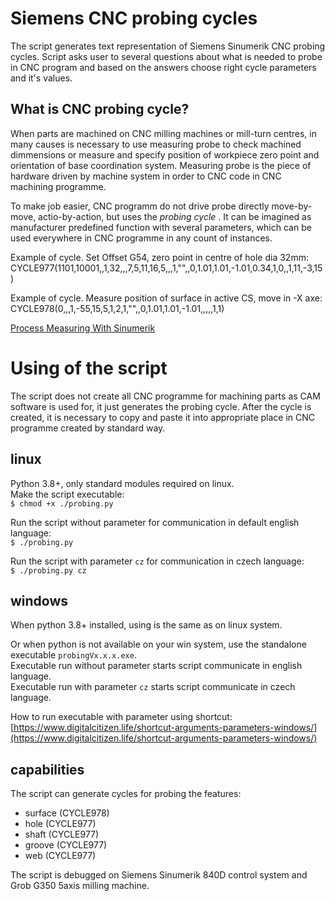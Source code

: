 # Siemens CNC probing cycles

The script generates text representation of Siemens Sinumerik CNC probing cycles.
Script asks user to several questions about what is needed to probe in CNC program and based on the answers choose right cycle parameters and it's values.

## What is CNC probing cycle?
When parts are machined on CNC milling machines or mill-turn centres, in many causes is necessary to use measuring probe to check machined dimmensions or measure and specify position of workpiece zero point and orientation of base coordination system.
Measuring probe is the piece of hardware driven by machine system in order to CNC code in CNC machining programme.

To make job easier, CNC programm do not drive probe directly move-by-move, actio-by-action, but uses the <i> probing cycle </i>. It can be imagined as manufacturer predefined function with several parameters, which can be used everywhere in CNC programme in any count of instances.

Example of cycle. Set Offset G54, zero point in centre of hole dia 32mm:
CYCLE977(1101,10001,,1,32,,,7,5,11,16,5,,,1,"",,0,1.01,1.01,-1.01,0.34,1,0,,1,11,-3,15)

Example of cycle. Measure position of surface in active CS, move in -X axe:
CYCLE978(0,,,1,-55,15,5,1,2,1,"",,0,1.01,1.01,-1.01,,,,,1,1)

[Process Measuring With Sinumerik](https://www.youtube.com/watch?v=DBjlgdmLbrM)


# Using of the script
The script does not create all CNC programme for machining parts as CAM software is used for, it just generates the probing cycle.
After the cycle is created, it is necessary to copy and paste it into appropriate place in CNC programme created by standard way.

## linux
Python 3.8+, only standard modules required on linux.<br>
Make the script executable:<br>
`$ chmod +x ./probing.py`

Run the script without parameter for communication in default english language:<br>
`$ ./probing.py`

Run the script with parameter `cz` for communication in czech language:<br>
`$ ./probing.py cz`

## windows
When python 3.8+ installed, using is the same as on linux system.

Or when python is not available on your win system, use the standalone executable `probingVx.x.x.exe`.<br>
Executable run without parameter starts script communicate in english language.<br>
Executable run with parameter `cz` starts script communicate in czech language.<br>

How to run executable with parameter using shortcut:
[https://www.digitalcitizen.life/shortcut-arguments-parameters-windows/](https://www.digitalcitizen.life/shortcut-arguments-parameters-windows/)


## capabilities
The script can generate cycles for probing the features:<br>
- surface   (CYCLE978)
- hole      (CYCLE977)
- shaft     (CYCLE977)
- groove    (CYCLE977)
- web       (CYCLE977)

The script is debugged on Siemens Sinumerik 840D control system and Grob G350 5axis milling machine.